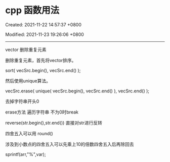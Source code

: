 # cpp 函数用法

Created: 2021-11-22 14:57:37 +0800

Modified: 2021-11-23 19:26:06 +0800

---


vector 删除重复元素

删除重复元素，首先将vector排序。

sort( vecSrc.begin(), vecSrc.end() );

然后使用unique算法。

vecSrc.erase( unique( vecSrc.begin(), vecSrc.end() ), vecSrc.end() );





去掉字符串开头0

erase方法 遍历字符串 不为0时break



reverse(str.begin(),str.end()) 直接对str进行反转



四舍五入可以用 round()

涉及到小数点的四舍五入可以先乘上10的倍数四舍五入后再除回去



sprintf(arr,"%",var);
